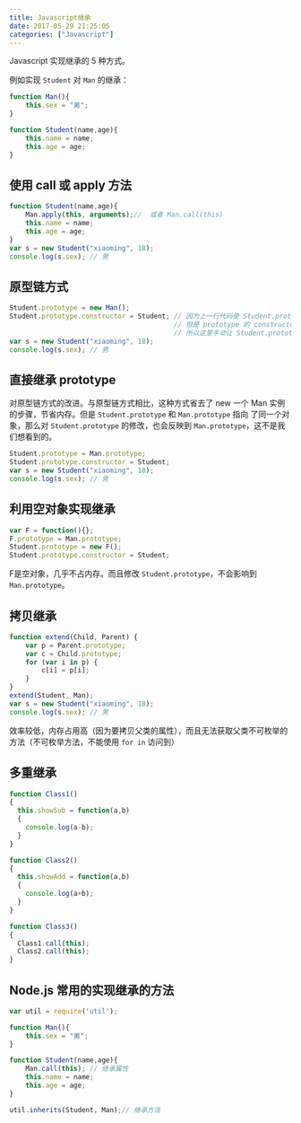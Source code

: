 ```yaml
---
title: Javascript继承
date: 2017-05-29 21:25:05
categories: ["Javascript"]
---
```

Javascript 实现继承的 5 种方式。

<!-- more -->

例如实现 `Student` 对 `Man` 的继承：

```javascript
function Man(){
    this.sex = "男";
}

function Student(name,age){
    this.name = name;
    this.age = age;
}
```

## 使用 call 或 apply 方法

```javascript
function Student(name,age){
    Man.apply(this, arguments);//  或者 Man.call(this)
    this.name = name;
    this.age = age;
}
var s = new Student("xiaoming", 18);
console.log(s.sex); // 男
```

## 原型链方式

```javascript
Student.prototype = new Man();
Student.prototype.constructor = Student; // 因为上一行代码使 Student.prototype.constructor 指向了 Man 的构造函数，
                                         // 但是 prototype 的 constructor 属性都应该指向它的构造函数，
                                         // 所以这里手动让 Student.prototype.constructor 指向 Student
var s = new Student("xiaoming", 18);
console.log(s.sex); // 男
```

## 直接继承 prototype

对原型链方式的改进。与原型链方式相比，这种方式省去了 new 一个 Man 实例的步骤，节省内存。但是 `Student.prototype` 和 `Man.prototype` 指向
了同一个对象，那么对 `Student.prototype` 的修改，也会反映到 `Man.prototype`，这不是我们想看到的。

```javascript
Student.prototype = Man.prototype;
Student.prototype.constructor = Student;
var s = new Student("xiaoming", 18);
console.log(s.sex); // 男
```

## 利用空对象实现继承

```javascript
var F = function(){};
F.prototype = Man.prototype;
Student.prototype = new F();
Student.prototype.constructor = Student;
```

F是空对象，几乎不占内存。而且修改 `Student.prototype`，不会影响到 `Man.prototype`。

## 拷贝继承

```javascript
function extend(Child, Parent) {
    var p = Parent.prototype;
    var c = Child.prototype;
    for (var i in p) {
        c[i] = p[i];
    }
}
extend(Student, Man);
var s = new Student("xiaoming", 18);
console.log(s.sex); // 男

```

效率较低，内存占用高（因为要拷贝父类的属性），而且无法获取父类不可枚举的方法（不可枚举方法，不能使用 `for in` 访问到）

## 多重继承

```javascript
function Class1()
{
  this.showSub = function(a,b)
  {
    console.log(a-b);
  }
}

function Class2()
{
  this.showAdd = function(a,b)
  {
    console.log(a+b);
  }
}

function Class3()
{
  Class1.call(this);
  Class2.call(this);
}
```

## Node.js 常用的实现继承的方法

```javascript
var util = require('util');

function Man(){
    this.sex = "男";
}

function Student(name,age){
    Man.call(this); // 继承属性
    this.name = name;
    this.age = age;
}

util.inherits(Student, Man);// 继承方法
```
